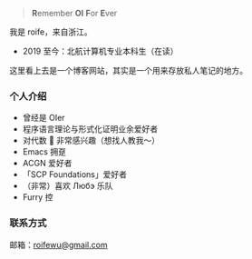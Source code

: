 > **R**emember **OI** **F**or **E**ver

我是 roife，来自浙江。

- 2019 至今：北航计算机专业本科生（在读）

这里看上去是一个博客网站，其实是一个用来存放私人笔记的地方。

### 个人介绍

- 曾经是 OIer
- 程序语言理论与形式化证明业余爱好者
- 对代数 🦘 非常感兴趣（想找人教我～）
- Emacs 拥趸
- ACGN 爱好者
- 「SCP Foundations」爱好者
- （非常）喜欢 Любэ 乐队
- Furry 控

### 联系方式

邮箱：roifewu@gmail.com

